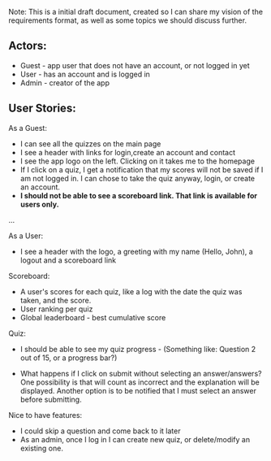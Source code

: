 Note: 
This is a initial draft document, created so I can share my vision of the  requirements format, as well as some topics we should discuss further. 

## Actors: 

* Guest - app user that does not have an account, or not logged in yet
* User - has an account and is logged in
* Admin - creator of the app

## User Stories:
As a Guest:

* I can see all the quizzes on the main page
* I see a header with links for login,create an account and contact
* I see the app logo on the left. Clicking on it takes me to the homepage
* If I click on a quiz, I get a notification that my scores will not be saved if I am not logged in. I can chose to take the quiz anyway, login, or create an account.
* **I should not be able to see a scoreboard link. That link is available for users only.**

... 

As a User:

* I see a header with the logo, a greeting with my name (Hello, John), a logout and a scoreboard link

Scoreboard:
* A user's scores for each quiz, like a log with the date the quiz was taken, and the score. 
* User ranking per quiz
* Global leaderboard - best cumulative score

Quiz:
* I should be able to see my quiz progress - (Something like: Question 2 out of 15, or a progress bar?) 

* What happens if I click on submit without selecting an answer/answers? One possibility is that will count as incorrect and the explanation will be displayed. Another option is to be notified that I must select an answer before submitting. 

Nice to have features:
* I could skip a question and come back to it later
* As an admin, once I log in I can create new quiz, or delete/modify an existing one.

